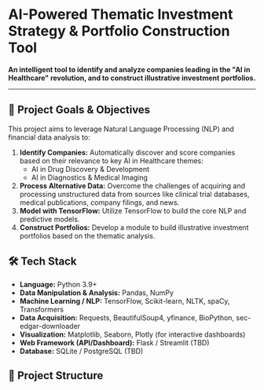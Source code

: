 # AI-Powered Thematic Investment Strategy & Portfolio Construction Tool

**An intelligent tool to identify and analyze companies leading in the "AI in Healthcare" revolution, and to construct illustrative investment portfolios.**

---

## 🎯 Project Goals & Objectives

This project aims to leverage Natural Language Processing (NLP) and financial data analysis to:
1.  **Identify Companies:** Automatically discover and score companies based on their relevance to key AI in Healthcare themes:
    * AI in Drug Discovery & Development
    * AI in Diagnostics & Medical Imaging
2.  **Process Alternative Data:** Overcome the challenges of acquiring and processing unstructured data from sources like clinical trial databases, medical publications, company filings, and news.
3.  **Model with TensorFlow:** Utilize TensorFlow to build the core NLP and predictive models.
4.  **Construct Portfolios:** Develop a module to build illustrative investment portfolios based on the thematic analysis.

## 🛠️ Tech Stack

* **Language:** Python 3.9+
* **Data Manipulation & Analysis:** Pandas, NumPy
* **Machine Learning / NLP:** TensorFlow, Scikit-learn, NLTK, spaCy, Transformers
* **Data Acquisition:** Requests, BeautifulSoup4, yfinance, BioPython, sec-edgar-downloader
* **Visualization:** Matplotlib, Seaborn, Plotly (for interactive dashboards)
* **Web Framework (API/Dashboard):** Flask / Streamlit (TBD)
* **Database:** SQLite / PostgreSQL (TBD)

## 📂 Project Structure